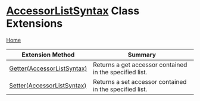 # [AccessorListSyntax](https://docs.microsoft.com/en-us/dotnet/api/microsoft.codeanalysis.csharp.syntax.accessorlistsyntax) Class Extensions <a name="_Top"></a>

[Home](../../../../../README.md)

| Extension Method | Summary |
| ---------------- | ------- |
| [Getter(AccessorListSyntax)](../../../../../Roslynator/CSharp/SyntaxExtensions/Getter/README.md#Roslynator_CSharp_SyntaxExtensions_Getter_Microsoft_CodeAnalysis_CSharp_Syntax_AccessorListSyntax_) | Returns a get accessor contained in the specified list\. |
| [Setter(AccessorListSyntax)](../../../../../Roslynator/CSharp/SyntaxExtensions/Setter/README.md#Roslynator_CSharp_SyntaxExtensions_Setter_Microsoft_CodeAnalysis_CSharp_Syntax_AccessorListSyntax_) | Returns a set accessor contained in the specified list\. |

